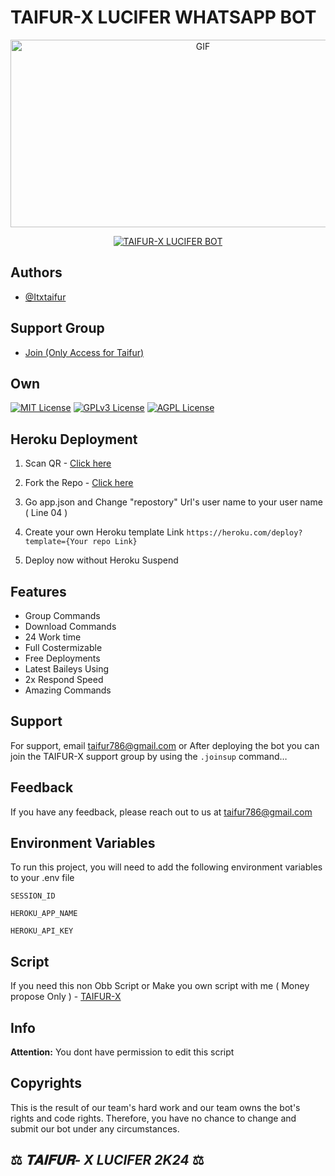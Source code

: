 # TAIFUR-X LUCIFER WHATSAPP BOT

<p align = center>   <img src="https://telegra.ph/file/088d3f88c84da41200e34.jpg" alt="GIF" width="600" height="300"/> </p>

<p align  = center> <a href="#"><img title="TAIFUR-X LUCIFER BOT" src="https://img.shields.io/badge/TAIFUR-X WhatsApp Bot-green?colorA=%23ff0000&colorB=%23017e40&style=for-the-badge"></a> </p>


## Authors

- [@Itxtaifur](https://www.github.com/Itxtaifur)

## Support Group

- [Join (Only Access for Taifur) ](https://chat.whatsapp.com/JYWh2a462ZJHgdULBXmT5X)

## Own

[![MIT License](https://img.shields.io/badge/License-MIT-green.svg)](https://choosealicense.com/licenses/mit/)
[![GPLv3 License](https://img.shields.io/badge/License-GPL%20v3-yellow.svg)](https://opensource.org/licenses/)
[![AGPL License](https://img.shields.io/badge/license-AGPL-blue.svg)](http://www.gnu.org/licenses/agpl-3.0)


## Heroku Deployment

1. Scan QR - [Click here](https://gpt-qr-web-scaner.onrender.com/cyber-x.html)

2. Fork the Repo - [Click here](https://github.com/Tamoom/taifur-x-lucifer/fork)

3. Go app.json and Change "repostory" Url's user name to your user name ( Line 04 )

4. Create your own Heroku template Link `https://heroku.com/deploy?template={Your repo Link}`

5. Deploy now without Heroku Suspend


## Features

- Group Commands
- Download Commands
- 24 Work time
- Full Costermizable
- Free Deployments
- Latest Baileys Using
- 2x Respond Speed
- Amazing Commands


## Support

For support, email taifur786@gmail.com or After deploying the bot you can join the TAIFUR-X support group by using the `.joinsup` command…


## Feedback

If you have any feedback, please reach out to us at taifur786@gmail.com


## Environment Variables

To run this project, you will need to add the following environment variables to your .env file

`SESSION_ID`

`HEROKU_APP_NAME`

`HEROKU_API_KEY`


## Script 

If you need this non Obb Script or Make you own script with me ( Money propose Only ) - [TAIFUR-X](https://wa.me/4593707292)




## Info

**Attention:** You dont have permission to edit this script

## Copyrights

This is the result of our team's hard work and our team owns the bot's rights and code rights. Therefore, you have no chance to change and submit our bot under any circumstances.


## ⚖️  *𝐓𝐀𝐈𝐅𝐔𝐑- X LUCIFER* *2K24*  ⚖️


